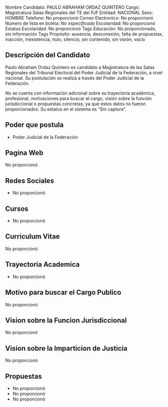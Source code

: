Nombre Candidato: PAULO ABRAHAM ORDAZ QUINTERO
Cargo: Magistratura Salas Regionales del TE del PJF
Entidad: NACIONAL
Sexo: HOMBRE
Telefono: No proporcionó
Correo Electronico: No proporcionó
Numero de lista en boleta: *No especificado*
Escolaridad: No proporcionó
Estatus Escolaridad: No proporcionó
Tags Educación: No proporcionado, sin información
Tags Propósito: ausencia, desconexión, falta de propuestas, inacción, inexistencia, nulo, silencio, sin contenido, sin visión, vacío


## Descripción del Candidato 

Paulo Abraham Ordaz Quintero es candidato a Magistratura de las Salas Regionales del Tribunal Electoral del Poder Judicial de la Federación, a nivel nacional. Su postulación se realiza a través del Poder Judicial de la Federación.

No se cuenta con información adicional sobre su trayectoria académica, profesional, motivaciones para buscar el cargo, visión sobre la función jurisdiccional o propuestas concretas, ya que estos datos no fueron proporcionados. Su estatus en el sistema es “Sin captura”.


## Poder que postula

- Poder Judicial de la Federación


## Pagina Web

No proporcionó


## Redes Sociales

- No proporcionó


## Cursos

- No proporcionó


## Curriculum Vitae

No proporcionó


## Trayectoria Academica

- No proporcionó


## Motivo para buscar el Cargo Publico

No proporcionó


## Vision sobre la Funcion Jurisdiccional

No proporcionó


## Vision sobre la Imparticion de Justicia

No proporcionó


## Propuestas

- No proporcionó
- No proporcionó
- No proporcionó

